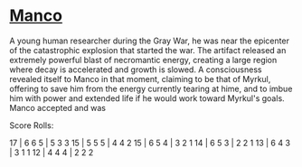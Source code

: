 # [Manco]()

A young human researcher during the Gray War, he was near the epicenter of the catastrophic explosion that started the war.  The artifact released an extremely powerful blast of necromantic energy, creating a large region where decay is accelerated and growth is slowed.  A consciousness revealed itself to Manco in that moment, claiming to be that of Myrkul, offering to save him from the energy currently tearing at hime, and to imbue him with power and extended life if he would work toward Myrkul's goals.  Manco accepted and was

Score Rolls:

17 | 6 6 5 | 5 3 3
15 | 5 5 5 | 4 4 2
15 | 6 5 4 | 3 2 1
14 | 6 5 3 | 2 2 1
13 | 6 4 3 | 3 1 1
12 | 4 4 4 | 2 2 2

